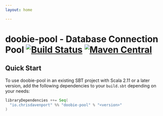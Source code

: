 ```yaml
---
layout: home

---
```


# doobie-pool - Database Connection Pool [![Build Status](https://travis-ci.com/ChristopherDavenport/doobie-pool.svg?branch=master)](https://travis-ci.com/ChristopherDavenport/doobie-pool) [![Maven Central](https://maven-badges.herokuapp.com/maven-central/io.chrisdavenport/doobie-pool_2.12/badge.svg)](https://maven-badges.herokuapp.com/maven-central/io.chrisdavenport/doobie-pool_2.12)

## Quick Start

To use doobie-pool in an existing SBT project with Scala 2.11 or a later version, add the following dependencies to your
`build.sbt` depending on your needs:

```scala
libraryDependencies ++= Seq(
  "io.chrisdavenport" %% "doobie-pool" % "<version>"
)
```